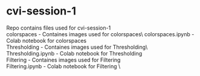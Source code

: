 # cvi-session-1
Repo contains files used for cvi-session-1 \
colorspaces - Containes images used for colorspaces\ 
colorspaces.ipynb - Colab notebook for colorspaces \
Thresholding - Containes images used for Thresholding\ 
Thresholding.ipynb - Colab notebook for Thresholding \
Filtering  - Containes images used for Filtering\
Filtering.ipynb - Colab notebook for Filtering \
